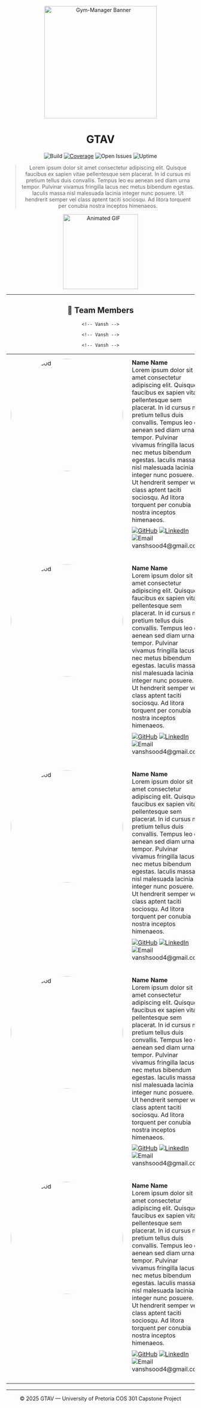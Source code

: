 <p align="center">
  <img src="banner.png" alt="Gym-Manager Banner" width="300">
</p>

<div align="center">

# GTAV

![Build](https://img.shields.io/github/actions/workflow/status/COS301-SE-2025/Gym-Manager/ci.yml?label=Build&logo=github)
[![Coverage](https://codecov.io/gh/COS301-SE-2025/Gym-Manager/branch/main/graph/badge.svg)](https://codecov.io/gh/COS301-SE-2025/Gym-Manager)
![Open Issues](https://img.shields.io/github/issues/COS301-SE-2025/Gym-Manager?logo=github)
![Uptime](https://img.shields.io/uptimerobot/status/m801465365-843700d64b7c53d6c1e77361?label=status)

>Lorem ipsum dolor sit amet consectetur adipiscing elit. Quisque faucibus ex sapien vitae pellentesque sem placerat. In id cursus mi pretium tellus duis convallis. Tempus leo eu aenean sed diam urna tempor. Pulvinar vivamus fringilla lacus nec metus bibendum egestas. Iaculis massa nisl malesuada lacinia integer nunc posuere. Ut hendrerit semper vel class aptent taciti sociosqu. Ad litora torquent per conubia nostra inceptos himenaeos.
<img src="jumping_jack.gif" alt="Animated GIF" width="200">

---

## 👥 Team Members

 <table style="width:100%; table-layout:fixed; border-collapse:collapse;">
   <colgroup>
     <col style="width:320px; min-width:320px; max-width:320px;">
    <col>
  </colgroup>

  <!-- Vansh -->
   <tr>
     <td style="vertical-align:top; padding:12px;">
       <div style="width:300px; height:300px; overflow:hidden; border-radius:50%; display:block;">
        <img
          src="Vansh.jpeg"
          alt="Vansh Sood"
          style="width:100%; height:100%; object-fit:cover; display:block;"
        />
      </div>
    </td>
    <td style="vertical-align:top; padding:12px;">
      <strong>Name Name</strong><br/>
     Lorem ipsum dolor sit amet consectetur adipiscing elit. Quisque faucibus ex sapien vitae pellentesque sem placerat. In id cursus mi pretium tellus duis convallis. Tempus leo eu aenean sed diam urna tempor. Pulvinar vivamus fringilla lacus nec metus bibendum egestas. Iaculis massa nisl malesuada lacinia integer nunc posuere. Ut hendrerit semper vel class aptent taciti sociosqu. Ad litora torquent per conubia nostra inceptos himenaeos.
      <p style="margin-top:8px;">
        <a href="https://github.com/Vansh-Sood" target="_blank" rel="noopener noreferrer"><img alt="GitHub" src="https://img.icons8.com/material-outlined/24/github.png" style="vertical-align:middle"></a>
        <a href="https://www.linkedin.com/in/vansh-sood-783519352/" target="_blank" rel="noopener noreferrer"><img alt="LinkedIn" src="https://img.icons8.com/material-outlined/24/linkedin.png" style="vertical-align:middle"></a>
        <img alt="Email" src="https://img.icons8.com/material-outlined/24/new-post.png" style="vertical-align:middle"> <span style="vertical-align:middle">vanshsood4@gmail.com</span>
      </p>
    </td>
  </tr>

    <!-- Vansh -->
   <tr>
     <td style="vertical-align:top; padding:12px;">
       <div style="width:300px; height:300px; overflow:hidden; border-radius:50%; display:block;">
        <img
          src="Vansh.jpeg"
          alt="Vansh Sood"
          style="width:100%; height:100%; object-fit:cover; display:block;"
        />
      </div>
    </td>
    <td style="vertical-align:top; padding:12px;">
      <strong>Name Name</strong><br/>
     Lorem ipsum dolor sit amet consectetur adipiscing elit. Quisque faucibus ex sapien vitae pellentesque sem placerat. In id cursus mi pretium tellus duis convallis. Tempus leo eu aenean sed diam urna tempor. Pulvinar vivamus fringilla lacus nec metus bibendum egestas. Iaculis massa nisl malesuada lacinia integer nunc posuere. Ut hendrerit semper vel class aptent taciti sociosqu. Ad litora torquent per conubia nostra inceptos himenaeos.
      <p style="margin-top:8px;">
        <a href="https://github.com/Vansh-Sood" target="_blank" rel="noopener noreferrer"><img alt="GitHub" src="https://img.icons8.com/material-outlined/24/github.png" style="vertical-align:middle"></a>
        <a href="https://www.linkedin.com/in/vansh-sood-783519352/" target="_blank" rel="noopener noreferrer"><img alt="LinkedIn" src="https://img.icons8.com/material-outlined/24/linkedin.png" style="vertical-align:middle"></a>
        <img alt="Email" src="https://img.icons8.com/material-outlined/24/new-post.png" style="vertical-align:middle"> <span style="vertical-align:middle">vanshsood4@gmail.com</span>
      </p>
    </td>
  </tr>

   <!-- Vansh -->
   <tr>
     <td style="vertical-align:top; padding:12px;">
       <div style="width:300px; height:300px; overflow:hidden; border-radius:50%; display:block;">
        <img
          src="Vansh.jpeg"
          alt="Vansh Sood"
          style="width:100%; height:100%; object-fit:cover; display:block;"
        />
      </div>
    </td>
    <td style="vertical-align:top; padding:12px;">
      <strong>Name Name</strong><br/>
     Lorem ipsum dolor sit amet consectetur adipiscing elit. Quisque faucibus ex sapien vitae pellentesque sem placerat. In id cursus mi pretium tellus duis convallis. Tempus leo eu aenean sed diam urna tempor. Pulvinar vivamus fringilla lacus nec metus bibendum egestas. Iaculis massa nisl malesuada lacinia integer nunc posuere. Ut hendrerit semper vel class aptent taciti sociosqu. Ad litora torquent per conubia nostra inceptos himenaeos.
      <p style="margin-top:8px;">
        <a href="https://github.com/Vansh-Sood" target="_blank" rel="noopener noreferrer"><img alt="GitHub" src="https://img.icons8.com/material-outlined/24/github.png" style="vertical-align:middle"></a>
        <a href="https://www.linkedin.com/in/vansh-sood-783519352/" target="_blank" rel="noopener noreferrer"><img alt="LinkedIn" src="https://img.icons8.com/material-outlined/24/linkedin.png" style="vertical-align:middle"></a>
        <img alt="Email" src="https://img.icons8.com/material-outlined/24/new-post.png" style="vertical-align:middle"> <span style="vertical-align:middle">vanshsood4@gmail.com</span>
      </p>
    </td>
  </tr>
  
    <!-- Vansh -->
   <tr>
     <td style="vertical-align:top; padding:12px;">
       <div style="width:300px; height:300px; overflow:hidden; border-radius:50%; display:block;">
        <img
          src="Vansh.jpeg"
          alt="Vansh Sood"
          style="width:100%; height:100%; object-fit:cover; display:block;"
        />
      </div>
    </td>
    <td style="vertical-align:top; padding:12px;">
      <strong>Name Name</strong><br/>
     Lorem ipsum dolor sit amet consectetur adipiscing elit. Quisque faucibus ex sapien vitae pellentesque sem placerat. In id cursus mi pretium tellus duis convallis. Tempus leo eu aenean sed diam urna tempor. Pulvinar vivamus fringilla lacus nec metus bibendum egestas. Iaculis massa nisl malesuada lacinia integer nunc posuere. Ut hendrerit semper vel class aptent taciti sociosqu. Ad litora torquent per conubia nostra inceptos himenaeos.
      <p style="margin-top:8px;">
        <a href="https://github.com/Vansh-Sood" target="_blank" rel="noopener noreferrer"><img alt="GitHub" src="https://img.icons8.com/material-outlined/24/github.png" style="vertical-align:middle"></a>
        <a href="https://www.linkedin.com/in/vansh-sood-783519352/" target="_blank" rel="noopener noreferrer"><img alt="LinkedIn" src="https://img.icons8.com/material-outlined/24/linkedin.png" style="vertical-align:middle"></a>
        <img alt="Email" src="https://img.icons8.com/material-outlined/24/new-post.png" style="vertical-align:middle"> <span style="vertical-align:middle">vanshsood4@gmail.com</span>
      </p>
    </td>
  </tr>
  
    <!-- Vansh -->
   <tr>
     <td style="vertical-align:top; padding:12px;">
       <div style="width:300px; height:300px; overflow:hidden; border-radius:50%; display:block;">
        <img
          src="Vansh.jpeg"
          alt="Vansh Sood"
          style="width:100%; height:100%; object-fit:cover; display:block;"
        />
      </div>
    </td>
    <td style="vertical-align:top; padding:12px;">
      <strong>Name Name</strong><br/>
     Lorem ipsum dolor sit amet consectetur adipiscing elit. Quisque faucibus ex sapien vitae pellentesque sem placerat. In id cursus mi pretium tellus duis convallis. Tempus leo eu aenean sed diam urna tempor. Pulvinar vivamus fringilla lacus nec metus bibendum egestas. Iaculis massa nisl malesuada lacinia integer nunc posuere. Ut hendrerit semper vel class aptent taciti sociosqu. Ad litora torquent per conubia nostra inceptos himenaeos.
      <p style="margin-top:8px;">
        <a href="https://github.com/Vansh-Sood" target="_blank" rel="noopener noreferrer"><img alt="GitHub" src="https://img.icons8.com/material-outlined/24/github.png" style="vertical-align:middle"></a>
        <a href="https://www.linkedin.com/in/vansh-sood-783519352/" target="_blank" rel="noopener noreferrer"><img alt="LinkedIn" src="https://img.icons8.com/material-outlined/24/linkedin.png" style="vertical-align:middle"></a>
        <img alt="Email" src="https://img.icons8.com/material-outlined/24/new-post.png" style="vertical-align:middle"> <span style="vertical-align:middle">vanshsood4@gmail.com</span>
      </p>
    </td>
  </tr>
  
</table>

---


<!-- 

## 🗂️ Repository Structure & Branching

</div>



```
Gym-Manager/
├── apps/
│   ├── mobile/        <-- Expo React Native client (App Store & Play Store)
│   └── web/           <-- Next.js web front‑end (Vercel)
├── documents/         <-- SRS, mock‑ups, domain model, user‑stories
├── infra/
│   └── postgres/      <-- DDL scripts, seed data, DB README
├── packages/
│   └── js-library/    <-- Shared TypeScript utils + Zod schemas
├── services/
│   └── api/           <-- Node + Express REST API (Drizzle ORM, Jest)
└── README.md
```

* **Mono-repo** managed with Git workspaces.
* **Main ↔ dev ↔ sub-dev ↔ feature/** branching model.

  * `main` = production-ready code.
  * `dev` = integration branch for general development.
  * `sub-dev/*` branches = specialized development streams, e.g.:
    * `dev-api` = backend/API development
    * `dev-mobile` = mobile app development
    * `dev-web` = web frontend development
  * `feature/` branches = day-to-day task-specific work, usually branched off the relevant sub-dev branch.

### Uptime/Availability
[**Full status (details & history)**](https://stats.uptimerobot.com/l8KHTmilDD)
| <img alt="API status" src="https://img.shields.io/uptimerobot/status/m801465365-843700d64b7c53d6c1e77361?label=status&style=flat-square" /> | <img alt="Uptime 7d" src="https://img.shields.io/uptimerobot/ratio/7/m801465365-843700d64b7c53d6c1e77361?label=uptime&style=flat-square" /> | <img alt="Uptime 30d" src="https://img.shields.io/uptimerobot/ratio/30/m801465365-843700d64b7c53d6c1e77361?label=uptime&style=flat-square" /> | -->


© 2025 GTAV — University of Pretoria COS 301 Capstone Project

